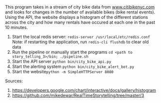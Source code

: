 This program takes in a stream of city bike  data from www.citibikenyc.com and looks for changes in the
number of available bikes (bike rental events).  Using the API, the website displays a histogram of the different
stations across the city and how many rentals have occured at each one in the past 10 minutes.

1. Start the local redis server: ```redis-server /usr/local/etc/redis.conf```
	Note: if restarting the application, run ```redis-cli flushdb``` to clear old data
2. Run the pipeline or manually start the programs ```cd <path to story_telling_3>/bin; ./pipeline.sh```
3. Start the API server ```python bin/city_bike_api.py```
4. Start the alerting system ```python bin/city_bike_alert_bot.py```
5. Start the website```python -m SimpleHTTPServer 8080```

Sources:
1. https://developers.google.com/chart/interactive/docs/gallery/histogram
2. https://github.com/mikedewar/RealTimeStorytelling/tree/master/3